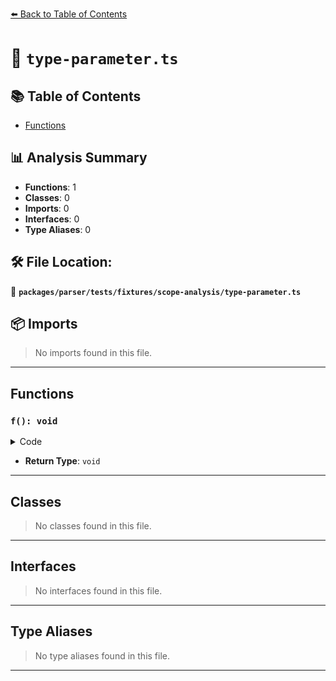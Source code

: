 [⬅️ Back to Table of Contents](../../../../../index.md)

# 📄 `type-parameter.ts`

## 📚 Table of Contents

- [Functions](#functions)

## 📊 Analysis Summary

- **Functions**: 1
- **Classes**: 0
- **Imports**: 0
- **Interfaces**: 0
- **Type Aliases**: 0

## 🛠️ File Location:
📂 **`packages/parser/tests/fixtures/scope-analysis/type-parameter.ts`**

## 📦 Imports

> No imports found in this file.


---

## Functions

### `f(): void`

<details><summary>Code</summary>

```ts
function f<T>() {}
```
</details>

- **Return Type**: `void`

---

## Classes

> No classes found in this file.


---

## Interfaces

> No interfaces found in this file.


---

## Type Aliases

> No type aliases found in this file.


---
